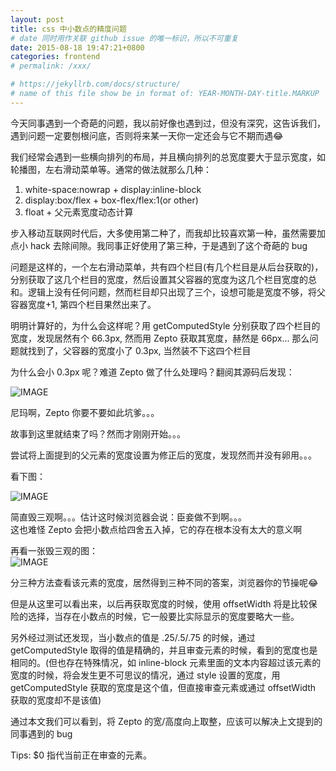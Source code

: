 ```yaml
---
layout: post
title: css 中小数点的精度问题
# date 同时用作关联 github issue 的唯一标识，所以不可重复
date: 2015-08-18 19:47:21+0800
categories: frontend
# permalink: /xxx/

# https://jekyllrb.com/docs/structure/
# name of this file show be in format of: YEAR-MONTH-DAY-title.MARKUP
---
```



今天同事遇到一个奇葩的问题，我以前好像也遇到过，但没有深究，这告诉我们，遇到问题一定要刨根问底，否则将来某一天你一定还会与它不期而遇😂  

我们经常会遇到一些横向排列的布局，并且横向排列的总宽度要大于显示宽度，如轮播图，左右滑动菜单等。通常的做法就那么几种：  

1. white-space:nowrap + display:inline-block  
2. display:box/flex + box-flex/flex:1(or other)  
3. float + 父元素宽度动态计算  

步入移动互联网时代后，大多使用第二种了，而我却比较喜欢第一种，虽然需要加点小 hack 去除间隙。我同事正好使用了第三种，于是遇到了这个奇葩的 bug  

问题是这样的，一个左右滑动菜单，共有四个栏目(有几个栏目是从后台获取的)，分别获取了这几个栏目的宽度，然后设置其父容器的宽度为这几个栏目宽度的总和。逻辑上没有任何问题，然而栏目却只出现了三个，设想可能是宽度不够，将父容器宽度+1, 第四个栏目果然出来了。  

明明计算好的，为什么会这样呢？用 getComputedStyle 分别获取了四个栏目的宽度，发现居然有个 66.3px, 然而用 Zepto 获取其宽度，赫然是 66px... 那么问题就找到了，父容器的宽度小了 0.3px, 当然装不下这四个栏目  

为什么会小 0.3px 呢？难道 Zepto 做了什么处理吗？翻阅其源码后发现：  

![IMAGE](https://cdn.jsdelivr.net/gh/xwenliang/gallery2022/2022-04-29-47608b447b.jpg)  

尼玛啊，Zepto 你要不要如此坑爹。。。  

故事到这里就结束了吗？然而才刚刚开始。。。  

尝试将上面提到的父元素的宽度设置为修正后的宽度，发现然而并没有卵用。。。  

看下图：  

![IMAGE](https://cdn.jsdelivr.net/gh/xwenliang/gallery2022/2022-04-29-4d3b9d36fe.jpg)  

简直毁三观啊。。。估计这时候浏览器会说：臣妾做不到啊。。。  
这也难怪 Zepto 会把小数点给四舍五入掉，它的存在根本没有太大的意义啊  

再看一张毁三观的图：  
![IMAGE](https://cdn.jsdelivr.net/gh/xwenliang/gallery2022/2022-04-29-0b89535bbe.jpg)  

分三种方法查看该元素的宽度，居然得到三种不同的答案，浏览器你的节操呢😂  

但是从这里可以看出来，以后再获取宽度的时候，使用 offsetWidth 将是比较保险的选择，当存在小数点的时候，它一般要比实际显示的宽度要略大一些。  

另外经过测试还发现，当小数点的值是 .25/.5/.75 的时候，通过 getComputedStyle 取得的值是精确的，并且审查元素的时候，看到的宽度也是相同的。(但也存在特殊情况，如 inline-block 元素里面的文本内容超过该元素的宽度的时候，将会发生更不可思议的情况，通过 style 设置的宽度，用 getComputedStyle 获取的宽度是这个值，但直接审查元素或通过 offsetWidth 获取的宽度却不是该值)  

通过本文我们可以看到，将 Zepto 的宽/高度向上取整，应该可以解决上文提到的同事遇到的 bug  

Tips: $0 指代当前正在审查的元素。  

